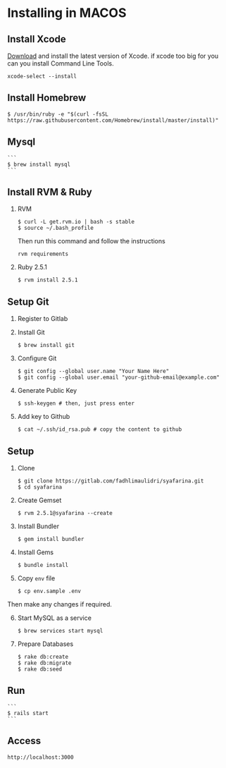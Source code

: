# Installing in MACOS

## Install Xcode

[Download](https://developer.apple.com/xcode/downloads/) and install the latest version of Xcode.
if xcode too big for you can you install Command Line Tools.

```
xcode-select --install
```

## Install Homebrew

```
$ /usr/bin/ruby -e "$(curl -fsSL https://raw.githubusercontent.com/Homebrew/install/master/install)"
```

## Mysql

    ```
    $ brew install mysql
    ```

## Install RVM & Ruby

1. RVM

    ```
    $ curl -L get.rvm.io | bash -s stable
    $ source ~/.bash_profile
    ```

    Then run this command and follow the instructions

    ```
    rvm requirements
    ```

2. Ruby 2.5.1

    ```
    $ rvm install 2.5.1
    ```

## Setup Git

1. Register to Gitlab

2. Install Git

    ```
    $ brew install git
    ```

3. Configure Git

    ```
    $ git config --global user.name "Your Name Here"
    $ git config --global user.email "your-github-email@example.com"
    ```

4. Generate Public Key

    ```
    $ ssh-keygen # then, just press enter
    ```

5. Add key to Github

    ```
    $ cat ~/.ssh/id_rsa.pub # copy the content to github
    ```

## Setup

1. Clone

    ```
    $ git clone https://gitlab.com/fadhlimaulidri/syafarina.git
    $ cd syafarina
    ```

2. Create Gemset

    ```
    $ rvm 2.5.1@syafarina --create
    ```

3. Install Bundler

    ```
    $ gem install bundler
    ```

4. Install Gems

    ```
    $ bundle install
    ```

5. Copy `env` file

    ```
    $ cp env.sample .env
    ```

  Then make any changes if required.

6. Start MySQL as a service

    ```
    $ brew services start mysql
    ```

7. Prepare Databases

    ```
    $ rake db:create
    $ rake db:migrate
    $ rake db:seed
    ```

## Run

    ```
    $ rails start
    ```

## Access
 ```
 http://localhost:3000
 ```
